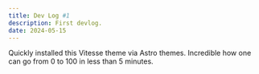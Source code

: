 ```yaml
---
title: Dev Log #1
description: First devlog.
date: 2024-05-15
---
```


Quickly installed this Vitesse theme via Astro themes. Incredible how one can go from 0 to 100 in less than 5 minutes.
